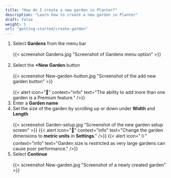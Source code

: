 ```yaml
---
title: "How do I create a new garden in Planter?"
description: "Learn how to create a new garden in Planter"
draft: false
weight: 5
url: "getting-started/create-garden"
---
```


1. Select **Gardens** from the menu bar<br /><br />
{{< screenshot Gardens.jpg "Screenshot of Gardens menu option" >}}<br /><br />
2. Select the **+New Garden** button<br /><br />
{{< screenshot New-garden-button.jpg "Screenshot of the add new garden button" >}}<br /><br />
{{< alert icon="💸" context="info" text="The ability to add more than one garden is a Premium feature." />}}
3. Enter a **Garden name**
4. Set the size of the garden by scrolling up or down under **Width** and **Length**<br /><br />
{{< screenshot Garden-setup.jpg "Screenshot of the new garden setup screen" >}}
{{< alert icon="🥕" context="info" text="Change the garden dimensions to **metric units** in **Settings**." />}}
{{< alert icon="🫑" context="info" text="Garden size is restricted as very large gardens can cause poor performance." />}}
5. Select **Continue**<br /><br />
{{< screenshot New-garden.jpg "Screenshot of a newly created garden" >}}
